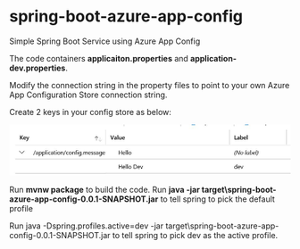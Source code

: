 # spring-boot-azure-app-config
Simple Spring Boot Service using Azure App Config

The code containers **applicaiton.properties** and **application-dev.properties**.

Modify the connection string in the property files to point to your own Azure App Configuration Store connection string.

Create 2 keys in your config store as below:

![aac](aac.JPG)

Run **mvnw package** to build the code.
Run **java -jar target\spring-boot-azure-app-config-0.0.1-SNAPSHOT.jar** to tell spring to pick the default profile

Run java -Dspring.profiles.active=dev -jar target\spring-boot-azure-app-config-0.0.1-SNAPSHOT.jar to tell spring to pick dev as the active profile.
